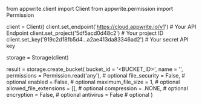 from appwrite.client import Client
from appwrite.permission import Permission

client = Client()
client.set_endpoint('https://cloud.appwrite.io/v1') # Your API Endpoint
client.set_project('5df5acd0d48c2') # Your project ID
client.set_key('919c2d18fb5d4...a2ae413da83346ad2') # Your secret API key

storage = Storage(client)

result = storage.create_bucket(
    bucket_id = '<BUCKET_ID>',
    name = '<NAME>',
    permissions = Permission.read('any'), # optional
    file_security = False, # optional
    enabled = False, # optional
    maximum_file_size = 1, # optional
    allowed_file_extensions = [], # optional
    compression = .NONE, # optional
    encryption = False, # optional
    antivirus = False # optional
)
